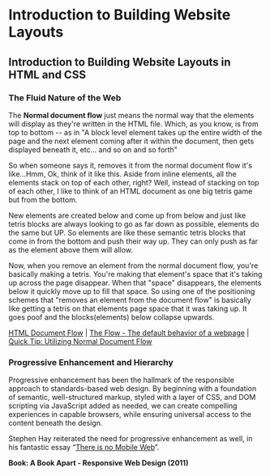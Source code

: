# Introduction to Building Website Layouts

## Introduction to Building Website Layouts in HTML and CSS

### The Fluid Nature of the Web

The **Normal document flow** just means the normal way that the elements will display as they're written in the HTML file. Which, as you know, is from top to bottom -- as in "A block level element takes up the entire width of the page and the next element coming after it within the document, then gets displayed beneath it, etc... and so on and so forth"

So when someone says it, removes it from the normal document flow it's like...Hmm, Ok, think of it like this. Aside from inline elements, all the elements stack on top of each other, right? Well, instead of stacking on top of each other, I like to think of an HTML document as one big tetris game but from the bottom.

New elements are created below and come up from below and just like tetris blocks are always looking to go as far down as possible, elements do the same but UP. So elements are like these semantic tetris blocks that come in from the bottom and push their way up. They can only push as far as the element above them will allow.

Now, when you remove an element from the normal document flow, you're basically making a tetris. You're making that element's space that it's taking up across the page disappear. When that "space" disappears, the elements below it quickly move up to fill that space. So using one of the positioning schemes that "removes an element from the document flow" is basically like getting a tetris on that elements page space that it was taking up. It goes poof and the blocks(elements) below collapse upwards.

[HTML Document Flow](https://app.pluralsight.com/library/courses/html-document-flow-1837/) | [The Flow - The default behavior of a webpage](https://marksheet.io/css-the-flow.html) | [Quick Tip: Utilizing Normal Document Flow](https://webdesign.tutsplus.com/articles/quick-tip-utilizing-normal-document-flow--webdesign-8199)


### Progressive Enhancement and Hierarchy

Progressive enhancement has been the hallmark of the responsible approach to standards-based web design. By beginning with a foundation of semantic, well-structured markup, styled with a layer of CSS, and DOM scripting via JavaScript added as needed, we can create compelling experiences in capable browsers, while ensuring universal access to the content beneath the design.

Stephen Hay reiterated the need for progressive enhancement as well, in his fantastic essay “[There is no Mobile Web](http://www.the-haystack.com/2011/01/07/there-is-no-mobile-web/)”.

**Book: A Book Apart - Responsive Web Design (2011)**

